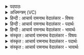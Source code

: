 <details><summary>पदपाठः</summary>

पा꣣वमानीः꣢। यः। अ꣣ध्ये꣡ति꣢। अ꣣धि। ए꣡ति꣢꣯। ऋ꣡षि꣢꣯भिः। स꣡म्भृ꣢꣯तम्। सम्। भृ꣣तम्। र꣡स꣢꣯म्। त꣡स्मै꣢꣯। स꣡र꣢꣯स्वती। दुहे। क्षीर꣢म्। स꣣र्पिः꣢। म꣡धु꣢꣯। उद꣣क꣢म्। १२९९।
</details>

<details><summary>अधिमन्त्रम् (VC)</summary>

- पवमानाध्येता
- पवित्र आङ्गिरसो वा वसिष्ठो वा उभौ वा
- अनुष्टुप्
- गान्धारः
</details>

<details><summary>हिन्दी : आचार्य रामनाथ वेदालंकार - विषयः</summary>

अगले मन्त्र में फिर वेदाध्ययन का फल कहा गया है।
</details>

<details><summary>हिन्दी : आचार्य रामनाथ वेदालंकार - पदार्थः</summary>

पदार्थान्वयभाषाः -  (यः) जो मनुष्य (ऋषिभिः संभृतं रसम्) वेद के रहस्य जाननेवाले ऋषियों ने जिनके रस का आस्वादन किया है, ऐसी (पावमानीः) पवमान देवतावाली ऋचाओं का (अध्येति) अर्थज्ञानपूर्वक अध्ययन करता है, (तस्मै) उस मनुष्य के लिए (सरस्वती) वेदमाता (क्षीरम्) दूध, (सर्पिः) घी, (मधु) शहद और (उदकम्) स्वच्छ जल (दुहे) स्वयं दुह देती है ॥ वेद में अन्यत्र भी कहा गया है—मैंने वरदात्री वेदमाता की स्तुति की है, आप लोग भी उसका अध्ययन-स्तवन करो, क्योंकि वह द्विजों को पवित्र करनेवाली है। वह मुझ वेदाध्येता को आयु, प्राण, प्रजा, पशु, कीर्ति, धन, ब्रह्मवचर्स् देकर मेरे आत्मलोक ब्रह्मलोक में निवास करने लगी है। (अथ० १९।७१।१) ॥२॥
</details>

<details><summary>हिन्दी : आचार्य रामनाथ वेदालंकार - भावार्थः</summary>

भावार्थभाषाः -  वेद का अध्ययन करके और उसके अनुकूल आचरण करके जो पुरुषार्थी होता है,वह सब सम्पदाओं को प्राप्त कर सकता है ॥२॥
</details>

<details><summary>संस्कृत : आचार्य रामनाथ वेदालंकार - विषयः</summary>

अथ पुनर्वेदाध्ययनफलमाह।
</details>

<details><summary>संस्कृत : आचार्य रामनाथ वेदालंकार - पदार्थः</summary>

पदार्थान्वयभाषाः -  (यः) यो जनः (ऋषिभिः संभृतं रसम्) वेदरहस्यविद्भिः आस्वादितरसरूपाः (पावमानीः) पवमानदेवताका ऋचः (अध्येति२) अर्थज्ञानपूर्वकम् अधीते (तस्मै) जनाय (सरस्वती) वेदमाता (क्षीरम्) दुग्धम्, (सर्पिः) घृतम्, (मधु) माक्षिकम्, (उदकम्) स्वच्छं तोयं च (दुहे) स्वयमेव दुग्धे। [दुह प्रपूरणे, कर्मकर्तरि ‘न दुहस्नुनमाम्’। अ० ३।१।८९ इत्यादिना यक् प्रतिषिध्यते। ‘लोपस्त आत्मनेपदेषु’। अ० ७।१।४१ इति तलोपः] ॥ उक्तं चान्यत्र—‘स्तु॒ता मया॑ वर॒दा वे॑दमा॒ता प्रचो॑दयन्तां पावमा॒नी द्विजाना॑म्। आयुः॑ प्रा॒णं प्र॒जां प॒शुं की॒र्तिं द्रवि॑णं ब्रह्मवर्च॒सम्। मह्यं॑ द॒त्त्वा व्र॑जत ब्रह्मलो॒कम् ॥’ अथ० १९।७१।१ ॥२॥
</details>

<details><summary>संस्कृत : आचार्य रामनाथ वेदालंकार - भावार्थः</summary>

भावार्थभाषाः -  वेदाध्ययनेन तदनुकूलाचरणेन च पुरुषार्थिना सता सर्वाः सम्पदः प्राप्तुं शक्यन्ते ॥२॥
</details>